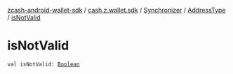 [zcash-android-wallet-sdk](../../../index.md) / [cash.z.wallet.sdk](../../index.md) / [Synchronizer](../index.md) / [AddressType](index.md) / [isNotValid](./is-not-valid.md)

# isNotValid

`val isNotValid: `[`Boolean`](https://kotlinlang.org/api/latest/jvm/stdlib/kotlin/-boolean/index.html)
